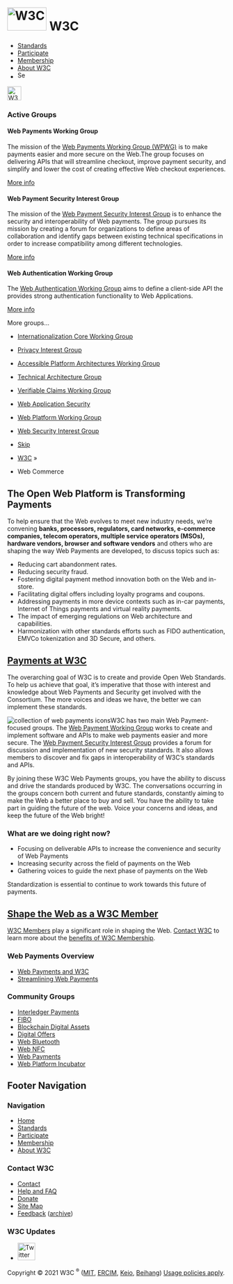 # [<img src="//www.w3.org/2008/site/images/logo-w3c-mobile-lg" alt="W3C" width="90" height="53" />](//www.w3.org/) <span class="alt-logo">W3C</span>

- [Standards](https://www.w3.org/standards/)
- [Participate](https://www.w3.org/participate/)
- [Membership](https://www.w3.org/Consortium/membership)
- [About W3C](https://www.w3.org/Consortium/)
- <img src="//www.w3.org/2008/site/images/search-button" alt="Search" class="submit" width="21" height="17" />

<img src="//www.w3.org/2008/site/images/logo-shadow" alt="W3C" height="32" />

### <span class="ribbon">**Active Groups**</span>

#### Web Payments Working Group

The mission of the [Web Payments Working Group (WPWG)](/Payments/WG/) is to make payments easier and more secure on the Web.The group focuses on delivering APIs that will streamline checkout, improve payment security, and simplify and lower the cost of creating effective Web checkout experiences.

<a href="/Payments/WG/" class="btn" title="more information about the web payments working group">More info</a>

#### Web Payment Security Interest Group

The mission of the [Web Payment Security Interest Group](/securepay/) is to enhance the security and interoperability of Web payments. The group pursues its mission by creating a forum for organizations to define areas of collaboration and identify gaps between existing technical specifications in order to increase compatibility among different technologies.

<a href="/securepay/" class="btn" title="more information about the web payments interest group">More info</a>

#### Web Authentication Working Group

The [Web Authentication Working Group](/Webauthn/) aims to define a client-side API the provides strong authentication functionality to Web Applications.

<a href="/Webauthn/" class="btn" title="more information about the web authentication working group">More info</a>

More groups…

- [Internationalization Core Working Group](https://www.w3.org/International/core/Overview)
- [Privacy Interest Group](https://www.w3.org/Privacy/)
- [Accessible Platform Architectures Working Group](https://www.w3.org/WAI/APA/)
- [Technical Architecture Group](https://tag.w3.org/)
- [Verifiable Claims Working Group](https://www.w3.org/2017/vc/WG/)
- [Web Application Security](https://www.w3.org/2011/webappsec/)
- [Web Platform Working Group](https://www.w3.org/WebPlatform/WG/)
- [Web Security Interest Group](https://www.w3.org/Security/wiki/IG)

- [Skip](#w3c_content_body "Skip to content (e.g., when browsing via audio)")
- [W3C](/) <span class="cr">»</span>
- Web Commerce

## The Open Web Platform is Transforming Payments

To help ensure that the Web evolves to meet new industry needs, we’re convening **banks, processors, regulators, card networks, e-commerce companies, telecom operators, multiple service operators (MSOs), hardware vendors, browser and software vendors** and others who are shaping the way Web Payments are developed, to discuss topics such as:

- Reducing cart abandonment rates.
- Reducing security fraud.
- Fostering digital payment method innovation both on the Web and in-store.
- Facilitating digital offers including loyalty programs and coupons.
- Addressing payments in more device contexts such as in-car payments, Internet of Things payments and virtual reality payments.
- The impact of emerging regulations on Web architecture and capabilities.
- Harmonization with other standards efforts such as FIDO authentication, EMVCo tokenization and 3D Secure, and others.

## [Payments at W3C](#payments_w3c)

The overarching goal of W3C is to create and provide Open Web Standards. To help us achieve that goal, it’s imperative that those with interest and knowledge about Web Payments and Security get involved with the Consortium. The more voices and ideas we have, the better we can implement these standards.

![collection of web payments icons](https://www.w3.org/comm/assets/stock/shutterstock_603363221-500px.png)W3C has two main Web Payment-focused groups. The [Web Payment Working Group](/Payments/WG/) works to create and implement software and APIs to make web payments easier and more secure. The [Web Payment Security Interest Group](/securepay/) provides a forum for discussion and implementation of new security standards. It also allows members to discover and fix gaps in interoperability of W3C’s standards and APIs.

By joining these W3C Web Payments groups, you have the ability to discuss and drive the standards produced by W3C. The conversations occurring in the groups concern both current and future standards, constantly aiming to make the Web a better place to buy and sell. You have the ability to take part in guiding the future of the web. Voice your concerns and ideas, and keep the future of the Web bright!

### What are we doing right now?

- Focusing on deliverable APIs to increase the convenience and security of Web Payments
- Increasing security across the field of payments on the Web
- Gathering voices to guide the next phase of payments on the Web

Standardization is essential to continue to work towards this future of payments.

## [Shape the Web as a W3C Member](#involved)

[W3C Members](https://www.w3.org/Consortium/Member/List) play a significant role in shaping the Web. [Contact W3C](mailto:membership@w3.org?Subject=Interest%20in%20Web%20Commerce) to learn more about the [benefits of W3C Membership](https://www.w3.org/Consortium/membership-benefits).

### Web Payments Overview

- [Web Payments and W3C](https://www.w3.org/comm/assets/flyers/webpayments.pdf)
- [Streamlining Web Payments](https://www.w3.org/2018/Talks/ij_payments_20181009/w3c.pdf)

### Community Groups

- [Interledger Payments](https://www.w3.org/community/interledger/)
- [FIBO](https://www.w3.org/community/fibo/)
- [Blockchain Digital Assets](https://www.w3.org/community/digital-asset/)
- [Digital Offers](https://www.w3.org/community/digitaloffers/)
- [Web Bluetooth](https://www.w3.org/community/web-bluetooth/)
- [Web NFC](https://www.w3.org/community/web-nfc/)
- [Web Payments](https://www.w3.org/community/webpayments/)
- [Web Platform Incubator](https://www.w3.org/community/wicg/)

## Footer Navigation

### Navigation

- [Home](https://www.w3.org/)
- [Standards](https://www.w3.org/standards/)
- [Participate](https://www.w3.org/participate/)
- [Membership](https://www.w3.org/Consortium/membership)
- [About W3C](https://www.w3.org/Consortium/)

### Contact W3C

- [Contact](https://www.w3.org/Consortium/contact)
- [Help and FAQ](//www.w3.org/Help/)
- [Donate](https://www.w3.org/Consortium/sponsor)
- [Site Map](https://www.w3.org/Consortium/siteindex)
- [Feedback](mailto:site-comments@w3.org) ([archive](https://lists.w3.org/Archives/Public/site-comments/))

### W3C Updates

- [<img src="//www.w3.org/2008/site/images/Twitter_bird_logo_2012.svg" alt="Twitter" class="social-icon" height="40" />](https://twitter.com/W3C "Follow W3C on Twitter")

Copyright © 2021 W3C <sup>®</sup> ([MIT](https://www.csail.mit.edu/), [ERCIM](https://www.ercim.eu/), [Keio](https://www.keio.ac.jp/), [Beihang](https://ev.buaa.edu.cn/)) [Usage policies apply](https://www.w3.org/Consortium/Legal/2002/ipr-notice-20021231).
